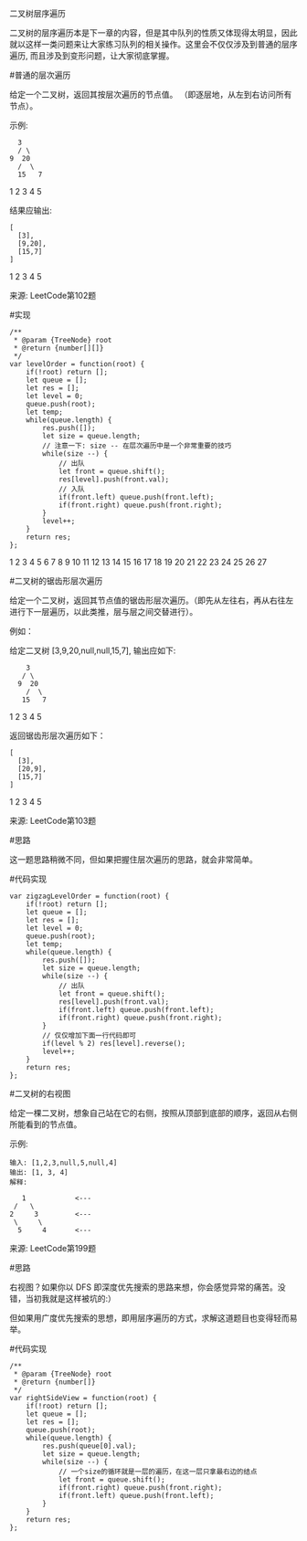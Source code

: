 二叉树层序遍历

二叉树的层序遍历本是下一章的内容，但是其中队列的性质又体现得太明显，因此就以这样一类问题来让大家练习队列的相关操作。这里会不仅仅涉及到普通的层序遍历, 而且涉及到变形问题，让大家彻底掌握。

#普通的层次遍历

给定一个二叉树，返回其按层次遍历的节点值。 （即逐层地，从左到右访问所有节点）。

示例:

      3
      / \
    9  20
      /  \
      15   7

1
2
3
4
5

结果应输出:

    [
      [3],
      [9,20],
      [15,7]
    ]

1
2
3
4
5

来源: LeetCode第102题

#实现

    /**
     * @param {TreeNode} root
     * @return {number[][]}
     */
    var levelOrder = function(root) {
        if(!root) return [];
        let queue = [];
        let res = [];
        let level = 0;
        queue.push(root);
        let temp;
        while(queue.length) {
            res.push([]);
            let size = queue.length;
            // 注意一下: size -- 在层次遍历中是一个非常重要的技巧
            while(size --) {
                // 出队
                let front = queue.shift();
                res[level].push(front.val);
                // 入队
                if(front.left) queue.push(front.left);
                if(front.right) queue.push(front.right);
            }        
            level++;
        }
        return res;
    };

1
2
3
4
5
6
7
8
9
10
11
12
13
14
15
16
17
18
19
20
21
22
23
24
25
26
27

#二叉树的锯齿形层次遍历

给定一个二叉树，返回其节点值的锯齿形层次遍历。（即先从左往右，再从右往左进行下一层遍历，以此类推，层与层之间交替进行）。

例如：

给定二叉树 [3,9,20,null,null,15,7], 输出应如下:

        3
       / \
      9  20
        /  \
       15   7

1
2
3
4
5

返回锯齿形层次遍历如下：

    [
      [3],
      [20,9],
      [15,7]
    ]

1
2
3
4
5

来源: LeetCode第103题

#思路

这一题思路稍微不同，但如果把握住层次遍历的思路，就会非常简单。

#代码实现



















 

 







    var zigzagLevelOrder = function(root) {
        if(!root) return [];
        let queue = [];
        let res = [];
        let level = 0;
        queue.push(root);
        let temp;
        while(queue.length) {
            res.push([]);
            let size = queue.length;
            while(size --) {
                // 出队
                let front = queue.shift();
                res[level].push(front.val);
                if(front.left) queue.push(front.left);
                if(front.right) queue.push(front.right);
            }  
            // 仅仅增加下面一行代码即可
            if(level % 2) res[level].reverse();      
            level++;
        }
        return res;
    };

#二叉树的右视图

给定一棵二叉树，想象自己站在它的右侧，按照从顶部到底部的顺序，返回从右侧所能看到的节点值。

示例:

    输入: [1,2,3,null,5,null,4]
    输出: [1, 3, 4]
    解释:
    
       1            <---
     /   \
    2     3         <---
     \     \
      5     4       <---

来源: LeetCode第199题

#思路

右视图？如果你以 DFS 即深度优先搜索的思路来想，你会感觉异常的痛苦。没错，当初我就是这样被坑的:）

但如果用广度优先搜索的思想，即用层序遍历的方式，求解这道题目也变得轻而易举。

#代码实现

    /**
     * @param {TreeNode} root
     * @return {number[]}
     */
    var rightSideView = function(root) {
        if(!root) return [];
        let queue = [];
        let res = [];
        queue.push(root);
        while(queue.length) {
            res.push(queue[0].val);
            let size = queue.length;
            while(size --) {
                // 一个size的循环就是一层的遍历，在这一层只拿最右边的结点
                let front = queue.shift();
                if(front.right) queue.push(front.right);
                if(front.left) queue.push(front.left);
            }
        }
        return res;
    };




